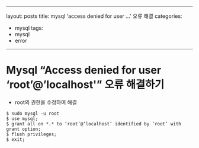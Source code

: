 ---
layout: posts
title: mysql 'access denied for user ...' 오류 해결
categories: 
  - mysql
tags: 
  - mysql
  - error
 ---
# Mysql “Access denied for user ‘root’@’localhost'” 오류 해결하기
- root의 권한을 수정하여 해결
```
$ sudo mysql -u root
$ use mysql;
$ grant all on *.* to ‘root’@‘localhost’ identified by ‘root’ with grant option;
$ flush privileges;
$ exit;
```
